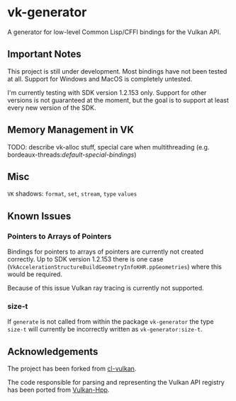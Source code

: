 # vk-generator
A generator for low-level Common Lisp/CFFI bindings for the Vulkan API.

## Important Notes

This project is still under development.
Most bindings have not been tested at all.
Support for Windows and MacOS is completely untested.

I'm currently testing with SDK version 1.2.153 only.
Support for other versions is not guaranteed at the moment, but the goal is to support at least every new version of the SDK.

## Memory Management in VK

TODO: describe vk-alloc stuff, special care when multithreading (e.g. bordeaux-threads:*default-special-bindings*)

## Misc

`VK` shadows: `format`, `set`, `stream`, `type` `values`

## Known Issues

### Pointers to Arrays of Pointers

Bindings for pointers to arrays of pointers are currently not created correctly.
Up to SDK version 1.2.153 there is one case (`VkAccelerationStructureBuildGeometryInfoKHR.ppGeometries`) where this would be required.

Because of this issue Vulkan ray tracing is currently not supported.

### size-t

If `generate` is not called from within the package `vk-generator` the type `size-t` will currently be incorrectly written as `vk-generator:size-t`.

## Acknowledgements

The project has been forked from [cl-vulkan](https://github.com/3b/cl-vulkan).

The code responsible for parsing and representing the Vulkan API registry has been ported from [Vulkan-Hpp](https://github.com/KhronosGroup/Vulkan-Hpp).
